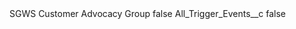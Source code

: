 <?xml version="1.0" encoding="UTF-8"?>
<CustomMetadata xmlns="http://soap.sforce.com/2006/04/metadata" xmlns:xsi="http://www.w3.org/2001/XMLSchema-instance" xmlns:xsd="http://www.w3.org/2001/XMLSchema">
    <label>SGWS Customer Advocacy Group</label>
    <protected>false</protected>
    <values>
        <field>All_Trigger_Events__c</field>
        <value xsi:type="xsd:boolean">false</value>
    </values>
</CustomMetadata>

